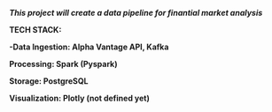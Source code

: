 ***This project will create a data pipeline for finantial market analysis***

**TECH STACK:**

**-Data Ingestion: Alpha Vantage API, Kafka**

**Processing: Spark (Pyspark)**

**Storage: PostgreSQL**

**Visualization: Plotly (not defined yet)**